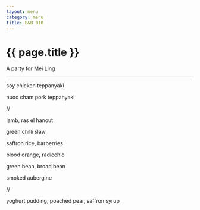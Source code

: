 ```yaml
---
layout: menu
category: menu
title: B&B 010
---
```


{{ page.title }}
================

<p class="meta mb">A party for Mei Ling</p>

---

soy chicken teppanyaki

nuoc cham pork teppanyaki

//

lamb, ras el hanout

green chilli slaw

saffron rice, barberries

blood orange, radicchio 

green bean, broad bean

smoked aubergine

//

yoghurt pudding, poached pear, saffron syrup